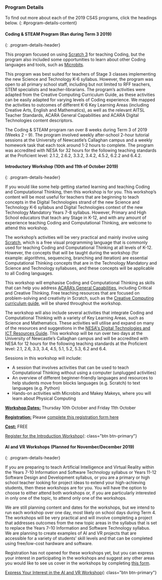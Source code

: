 ### Program Details

To find out more about each of the 2019 CS4S programs, click the headings below.
{: #program-details-content}

#### Coding & STEAM Program (Ran during Term 3 2019)
{: .program-details-header}

This program focused on using [Scratch 3](https://scratch.mit.edu/) for teaching Coding, but the program also included some opportunities to learn about other Coding languages and tools, such as [Microbits](https://microbit.org/).

This program was best suited for teachers of Stage 3 classes implementing the new Science and Technology K-6 syllabus. However, the program was open to all primary school staff, including but not limited to RFF teachers, STEM specialists and teacher-librarians. The program’s activities were adapted from the Creative Computing Curriculum Guide, as these activities can be easily adapted for varying levels of Coding experience. We mapped the activities to outcomes of different K-6 Key Learning Areas (including Creative Arts, English and Mathematics), as well as the relevant AITSL Teacher Standards, ACARA General Capabilities and ACARA Digital Technologies content descriptors.

The Coding & STEAM program ran over 8 weeks during Term 3 of 2019 (Weeks 2 – 9). The program involved weekly after-school 2-hour tutorial sessions at the University of Newcastle’s Callaghan campus and a weekly homework task that each took around 1-2 hours to complete. The program was accredited with NESA for 32 hours for the following teaching standards at the Proficient level: 2.1.2, 2.6.2, 3.3.2, 3.4.2, 4.5.2, 6.2.2 and 6.4.2.

#### Introductory Workshop (10th and 11th of October 2019)
{: .program-details-header}

If you would like some help getting started learning and teaching Coding and Computational Thinking, then this workshop is for you. This workshop’s content will be most useful for teachers that are beginning to teach concepts in the Digital Technologies strand of the new Science and Technology K-6 syllabus and Digital Technologies context of the new Technology Mandatory Years 7-8 syllabus. However, Primary and High School educators that teach any Stage in K-12, and with any amount of experience teaching Coding and Computational Thinking, are welcome to attend this workshop. 

The workshop’s activities will be very practical and mainly involve using [Scratch](https://scratch.mit.edu/), which is a free visual programming language that is commonly used for teaching Coding and Computational Thinking at all levels of K-12. However, the concepts that will be taught during the workshop (for example: algorithms, sequencing, branching and iteration) are essential Computational Thinking concepts that are in the Technology Mandatory and Science and Technology syllabuses, and these concepts will be applicable to all Coding languages.

This workshop will emphasise Coding and Computational Thinking as skills that can help you address [ACARA’s General Capabilities](https://www.australiancurriculum.edu.au/f-10-curriculum/general-capabilities/), including Critical and Creative Thinking. Free teaching resources that are focused on problem-solving and creativity in Scratch, such as the [Creative Computing curriculum guide](http://scratched.gse.harvard.edu/guide/), will be shared throughout the workshop.

The workshop will also include several activities that integrate Coding and Computational Thinking with a variety of Key Learning Areas, such as Science and Mathematics. These activities will utilise and expand on many of the resources and suggestions in the [NESA's Digital Technologies and ICT Resources Guide](http://educationstandards.nsw.edu.au/wps/portal/nesa/k-10/learning-areas/technologies/coding-across-the-curriculum). This workshop will be run over two days at the University of Newcastle’s Callaghan campus and will be accredited with NESA for 12 hours for the following teaching standards at the Proficient level: 2.1, 2.6, 3.3, 3.4, 4.5, 5.1, 5.2, 5.3, 6.2 and 6.4.

Sessions in this workshop will include:

- A session that involves activities that can be used to teach Computational Thinking without using a computer (unplugged activities)
- An overview of different beginner-friendly languages and resources to help students move from blocks languages (e.g. Scratch) to text languages (e.g. Python)
- Hands-on activities with Microbits and Makey Makeys, where you will learn about Physical Computing

<strong><u>Workshop Dates:</u></strong> Thursday 10th October and Friday 11th October

<strong><u>Registration:</u></strong> Please [complete this registration form here](https://forms.gle/m4Zqdbua1m5sdZxF7)

<strong><u>Cost:</u></strong> FREE

[Register for the Introduction Workshop](https://forms.gle/m4Zqdbua1m5sdZxF7){: class="btn btn-primary"}

#### AI and VR Workshops (Planned for November/December 2019)
{: .program-details-header}

If you are preparing to teach Artificial Intelligence and Virtual Reality within the Years 7-10 Information and Software Technology syllabus or Years 11-12 Software Design and Development syllabus, or you are a primary or high school teacher looking for project ideas to extend your high-achieving students, then these workshops are for you. You will have the option to choose to either attend both workshops or, if you are particularly interested in only one of the topic, to attend only one of the workshops.

We are still planning content and dates for the workshops, but we intend to run each workshop over one day, most likely on school days during Term 4. The workshops will be very practical and will involve completing a project that addresses outcomes from the new topic areas in the syllabus that is set to replace the Years 7–10 Information and Software Technology syllabus. We are planning to create examples of AI and VR projects that are accessible for a variety of students’ skill levels and that can be completed using free/low-cost hardware and software.

Registration has not opened for these workshops yet, but you can express your interest in participating in the workshops and suggest any other areas you would like to see us cover in the workshops by completing [this form](https://forms.gle/874cYsVnU8HwTqGc9).

[Express Your Interest in the AI and VR Workshop](https://forms.gle/874cYsVnU8HwTqGc9){: class="btn btn-primary"}